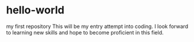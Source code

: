# hello-world
my first repository
This will be my entry attempt into coding. I look forward to learning new skills and hope to become proficient in this field. 
